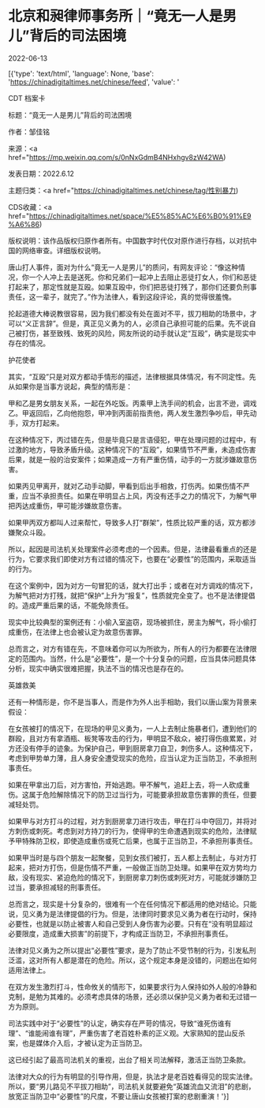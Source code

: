 # 北京和昶律师事务所｜“竟无一人是男儿”背后的司法困境

2022-06-13

[{'type': 'text/html', 'language': None, 'base': 'https://chinadigitaltimes.net/chinese/feed', 'value': '

CDT 档案卡

标题：“竟无一人是男儿”背后的司法困境

作者：邹佳铭

来源：<a href="https://mp.weixin.qq.com/s/0nNxGdmB4NHxhgv8zW42WA)

发表日期：2022.6.12

主题归类：<a href="https://chinadigitaltimes.net/chinese/tag/性别暴力)

CDS收藏：<a href="https://chinadigitaltimes.net/space/%E5%85%AC%E6%B0%91%E9%A6%86)

版权说明：该作品版权归原作者所有。中国数字时代仅对原作进行存档，以对抗中国的网络审查。详细版权说明。





唐山打人事件，面对为什么“竟无一人是男儿”的质问，有网友评论：“像这种情况，你一个人冲上去是送死。你和兄弟们一起冲上去阻止恶徒打女人，你们和恶徒打起来了，那定性就是互殴。如果互殴中，你们把恶徒打残了，那你们还要负刑事责任，这一辈子，就完了。”作为法律人，看到这段评论，真的觉得很羞愧。

抡起道德大棒说教很容易，因为我们都没有处在面对不平，拔刀相助的场景中，才可以“义正言辞”。但是，真正见义勇为的人，必须自己承担可能的后果。先不说自己被打伤，甚至致残、致死的风险，网友所说的动手就认定“互殴”，确实是现实中存在的情况。

护花使者

其实，“互殴”只是对双方都动手情形的描述，法律根据具体情况，有不同定性。先从如果你是当事方说起，典型的情形是：

甲和乙是男女朋友关系，一起在外吃饭。丙乘甲上洗手间的机会，出言不逊，调戏乙。甲返回后，乙向他抱怨，甲冲到丙面前指责他，两人发生激烈争吵后，甲先动手，双方打起来。

在这种情况下，丙过错在先，但是毕竟只是言语侵犯，甲在处理问题的过程中，有过激的地方，导致矛盾升级。这种情况下的“互殴”，如果情节不严重，未造成伤害后果，就是一般的治安案件；如果造成一方有严重伤情，动手的一方就涉嫌故意伤害。

如果丙见甲离开，就对乙动手动脚，甲看到后出手相救，打伤丙。如果伤情不严重，应当不承担责任。如果在甲明显占上风，丙没有还手之力的情况下，为解气甲把丙达成重伤，甲可能涉嫌故意伤害。

如果甲丙双方都叫人过来帮忙，导致多人打“群架”，性质比较严重的话，双方都涉嫌聚众斗殴。

所以，起因是司法机关处理案件必须考虑的一个因素。但是，法律最看重点的还是行为，它要求我们即使对方有过错的情况下，也要在“必要性”的范围内，采取适当的行为。

在这个案例中，因为对方一句冒犯的话，就大打出手；或者在对方调戏的情况下，为解气把对方打残，就把“保护”上升为“报复”，性质就完全变了。也不是法律提倡的。造成严重后果的话，不能免除责任。

现实中比较典型的案例还有：小偷入室盗窃，现场被抓住，房主为解气，将小偷打成重伤，在法律上也会被认定为故意伤害罪。

总而言之，对方有错在先，不意味着你可以为所欲为，所有人的行为都要在法律限定的范围内。当然，什么是“必要性”，是一个十分复杂的问题，应当具体问题具体分析，现实中确实很难把握，执法不当的情况也是存在的。

英雄救美

还有一种情形是，你不是当事人，而是作为外人出手相助，我们以唐山案为背景来假设：

在女孩被打的情况下，在现场的甲见义勇为，一人上去制止施暴者们，遭到他们的群殴，且对方有拿酒瓶、板凳等攻击的行为，甲明显不敌众，被打得伤痕累累，对方还没有停手的迹象。为保护自己，甲到厨房拿刀自卫，刺伤多人。这种情况下，考虑到甲势单力薄，且人身安全遭受现实的危险，应当认定为正当防卫，不承担刑事责任。

如果在甲拿出刀后，对方害怕，开始逃跑。甲不解气，追赶上去，将一人砍成重伤。这属于危险解除情况下的防卫过当行为，可能要承担故意伤害罪的责任，但要减轻处罚。

如果甲与对方打斗的过程，对方到厨房拿刀进行攻击，甲在打斗中夺回刀，并将对方刺伤或刺死。考虑到对方持刀的行为，使得甲的生命遭遇到现实的危险，法律赋予甲特殊防卫权，即使造成重伤或死亡后果，也属于正当防卫，不承担刑事责任。

如果甲当时是与四个朋友一起聚餐，见到女孩们被打，五人都上去制止，与对方打起来，把对方打伤，但是伤情不严重，一般做正当防卫处理。如果甲在双方势均力敌，没有现实、紧迫危险的情况下，到厨房拿刀刺伤或刺死对方，可能就涉嫌防卫过当，要承担减轻的刑事责任。

总而言之，现实是十分复杂的，很难有一个在任何情况下都适用的绝对结论。只能说，见义勇为是法律提倡的行为。但是，法律同时要求见义勇为者在行动时，保持必要性，也就是以防止被害人和自己受到人身伤害为必要。只有在“没有明显超过必要限度，造成重大损害”的前提下，才构成正当防卫，不承担刑事责任。

法律对见义勇为之所以提出“必要性”要求，是为了防止不受节制的行为，引发私刑泛滥，这对所有人都是潜在的危险。所以，这个规定本身是没错的，问题出在如何适用法律上。

在双方发生激烈打斗，性命攸关的情形下，如果要求行为人保持如外人般的冷静和克制，是勉为其难的。必须考虑具体的场景，还必须以保护见义勇为者和无过错一方为原则。

司法实践中对于“必要性”的认定，确实存在严苛的情况，导致“谁死伤谁有理”、“谁能闹谁有理”，严重伤害了老百姓朴素的正义观。大家熟知的昆山反杀案，也是媒体介入后，才被认定为正当防卫。

这已经引起了最高司法机关的重视，出台了相关司法解释，激活正当防卫条款。

法律对大众的行为有明显的引导作用，但是，执法才是老百姓看得见的现实法律。所以，要“男儿路见不平拔刀相助”，司法机关就要避免“英雄流血又流泪”的悲剧，放宽正当防卫中“必要性”的尺度，不要让唐山女孩被打案的悲剧重演！'}]